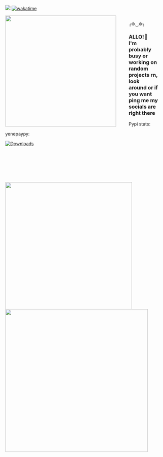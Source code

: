 ![](https://komarev.com/ghpvc/?username=saikyo0&color=lightgrey)
[![wakatime](https://wakatime.com/badge/user/55371951-4e93-4e10-8162-234ba1fe4d3e.svg)](https://wakatime.com/@55371951-4e93-4e10-8162-234ba1fe4d3e)



<p><img src="https://media.tenor.com/S2rXJ3noU_MAAAAi/scp-079.gif" align="left" width="350px" style="margin-right: 20px; padding-right: 20px;"> 

<br>
╭⊚‿⊚╮
<br>
</p>

<h3 style="margin-right: 20px;">ALLO!👋<br> I'm probably busy or working on random projects rn, look around or if you want ping me my socials are right there</h3></p>


Pypi stats:

yenepaypy:

[![Downloads](https://static.pepy.tech/personalized-badge/yenepaypy?period=total&units=none&left_color=grey&right_color=blue&left_text=downloads)](https://pepy.tech/project/yenepaypy)


<br>

<br>

<br>

<br>

<br>

<p><img src="https://github-readme-stats.vercel.app/api?username=saikyo0&show_icons=true&theme=transparent" align="left" width="400px" style="margin-right: 20px; padding-right: 0px;" ><img src="https://wakatime.com/share/@Saikyo0/9f2af80a-7774-4e83-855e-fea461c4525b.png" align="left" width="450px" ></p>
